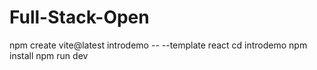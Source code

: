 # Full-Stack-Open

npm create vite@latest introdemo -- --template react
cd introdemo
npm install
npm run dev